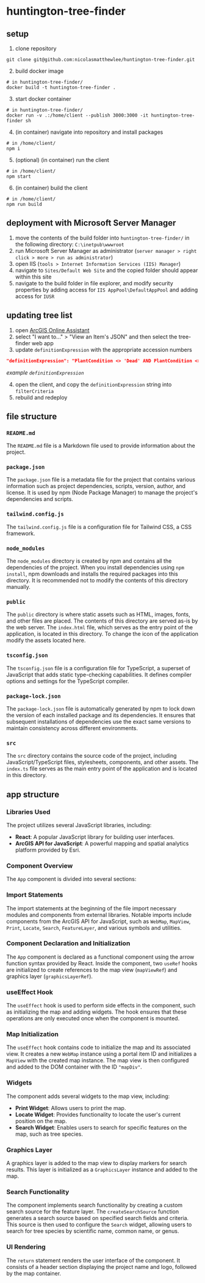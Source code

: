 # huntington-tree-finder

## setup

1. clone repository

```shell
git clone git@github.com:nicolasmatthewlee/huntington-tree-finder.git
```

2. build docker image

```shell
# in huntington-tree-finder/
docker build -t huntington-tree-finder .
```

3. start docker container

```shell
# in huntington-tree-finder/
docker run -v .:/home/client --publish 3000:3000 -it huntington-tree-finder sh
```

4. (in container) navigate into repository and install packages

```shell
# in /home/client/
npm i
```

5. (optional) (in container) run the client

```shell
# in /home/client/
npm start
```

6. (in container) build the client

```shell
# in /home/client/
npm run build
```

## deployment with Microsoft Server Manager

1. move the contents of the build folder into `huntington-tree-finder/` in the following directory: `C:\inetpub\wwwroot`
2. run Microsoft Server Manager as administrator (`server manager > right click > more > run as administrator`)
3. open IIS (`tools > Internet Information Services (IIS) Manager`)
4. navigate to `Sites/Default Web Site` and the copied folder should appear within this site
5. navigate to the build folder in file explorer, and modify security properties by adding access for `IIS AppPool\DefaultAppPool` and adding access for `IUSR`

## updating tree list

1. open [ArcGIS Online Assistant](https://ago-assistant.esri.com/)
2. select "I want to..." > "View an Item's JSON" and then select the tree-finder web app
3. update `definitionExpression` with the appropriate accession numbers

```json
"definitionExpression": "PlantCondition <> 'Dead' AND PlantCondition <> 'Removed' AND PlantCondition <> 'Unable to Locate' AND PlantCondition <> 'Indistinguishable' AND PlantCondition <> 'Questionable' AND PublicView = 'Yes' AND PlantHabit = 'Tree' AND AccessionNumber in ('30470','224','397','1542','2544','2943','13535','2005','23688','1764','3357')",
```

_example `definitionExpression`_

4. open the client, and copy the `definitionExpression` string into `filterCriteria`
5. rebuild and redeploy

## file structure

### `README.md`

The `README.md` file is a Markdown file used to provide information about the project.

### `package.json`

The `package.json` file is a metadata file for the project that contains various information such as project dependencies, scripts, version, author, and license. It is used by npm (Node Package Manager) to manage the project's dependencies and scripts.

### `tailwind.config.js`

The `tailwind.config.js` file is a configuration file for Tailwind CSS, a CSS framework.

### `node_modules`

The `node_modules` directory is created by npm and contains all the dependencies of the project. When you install dependencies using `npm install`, npm downloads and installs the required packages into this directory. It is recommended not to modify the contents of this directory manually.

### `public`

The `public` directory is where static assets such as HTML, images, fonts, and other files are placed. The contents of this directory are served as-is by the web server. The `index.html` file, which serves as the entry point of the application, is located in this directory. To change the icon of the application modify the assets located here.

### `tsconfig.json`

The `tsconfig.json` file is a configuration file for TypeScript, a superset of JavaScript that adds static type-checking capabilities. It defines compiler options and settings for the TypeScript compiler.

### `package-lock.json`

The `package-lock.json` file is automatically generated by npm to lock down the version of each installed package and its dependencies. It ensures that subsequent installations of dependencies use the exact same versions to maintain consistency across different environments.

### `src`

The `src` directory contains the source code of the project, including JavaScript/TypeScript files, stylesheets, components, and other assets. The `index.ts` file serves as the main entry point of the application and is located in this directory.

## app structure

### Libraries Used

The project utilizes several JavaScript libraries, including:

- **React**: A popular JavaScript library for building user interfaces.
- **ArcGIS API for JavaScript**: A powerful mapping and spatial analytics platform provided by Esri.

### Component Overview

The `App` component is divided into several sections:

### Import Statements

The import statements at the beginning of the file import necessary modules and components from external libraries. Notable imports include components from the ArcGIS API for JavaScript, such as `WebMap`, `MapView`, `Print`, `Locate`, `Search`, `FeatureLayer`, and various symbols and utilities.

### Component Declaration and Initialization

The `App` component is declared as a functional component using the arrow function syntax provided by React. Inside the component, two `useRef` hooks are initialized to create references to the map view (`mapViewRef`) and graphics layer (`graphicsLayerRef`).

### useEffect Hook

The `useEffect` hook is used to perform side effects in the component, such as initializing the map and adding widgets. The hook ensures that these operations are only executed once when the component is mounted.

### Map Initialization

The `useEffect` hook contains code to initialize the map and its associated view. It creates a new `WebMap` instance using a portal item ID and initializes a `MapView` with the created map instance. The map view is then configured and added to the DOM container with the ID `"mapDiv"`.

### Widgets

The component adds several widgets to the map view, including:

- **Print Widget**: Allows users to print the map.
- **Locate Widget**: Provides functionality to locate the user's current position on the map.
- **Search Widget**: Enables users to search for specific features on the map, such as tree species.

### Graphics Layer

A graphics layer is added to the map view to display markers for search results. This layer is initialized as a `GraphicsLayer` instance and added to the map.

### Search Functionality

The component implements search functionality by creating a custom search source for the feature layer. The `createSearchSource` function generates a search source based on specified search fields and criteria. This source is then used to configure the `Search` widget, allowing users to search for tree species by scientific name, common name, or genus.

### UI Rendering

The `return` statement renders the user interface of the component. It consists of a header section displaying the project name and logo, followed by the map container.
